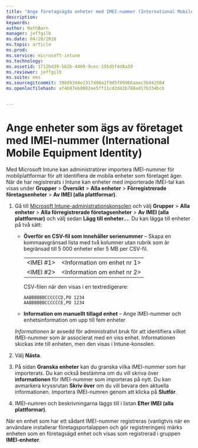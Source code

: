 ```yaml
---
title: "Ange företagsägda enheter med IMEI-nummer (International Mobile Equipment Identity) | Microsoft Intune"
description: 
keywords: 
author: NathBarn
manager: jeffgilb
ms.date: 04/28/2016
ms.topic: article
ms.prod: 
ms.service: microsoft-intune
ms.technology: 
ms.assetid: 1712bd39-562b-4409-9cec-155d5f4d8a39
ms.reviewer: jeffgilb
ms.suite: ems
ms.sourcegitcommit: 398d93d4e2317d00a2f9d5f89966aaec3b942504
ms.openlocfilehash: af4b87eb8082ee5ff11cd2d42b788ad17b334bcb


---
```


# Ange enheter som ägs av företaget med IMEI-nummer (International Mobile Equipment Identity)
Med Microsoft Intune kan administratörer importera IMEI-nummer för mobilplattformar för att identifiera de mobila enheter som företaget äger. När de har registrerats i Intune kan enheter med importerade IMEI-tal kan visas under **Grupper** > **Översikt** > **Alla enheter** > **Förregistrerade företagsenheter** > **Av IMEI (alla plattformar)**.

1. Gå till [Microsoft Intune-administrationskonsolen](http://manage.microsoft.com) och välj **Grupper** &gt; **Alla enheter** &gt; **Alla förregistrerade företagsenheter** &gt; **Av IMEI (alla plattformar)** och välj sedan **Lägg till enheter…**. Du kan lägga till enheter på två sätt:

    -   **Överför en CSV-fil som innehåller serienummer** – Skapa en kommaavgränsad lista med två kolumner utan rubrik som är begränsad till 5 000 enheter eller 5 MB per CSV-fil.

        |||
        |-|-|
        |&lt;IMEI #1&gt;|&lt;Information om enhet nr 1&gt;|
        |&lt;IMEI #2&gt;|&lt;Information om enhet nr 2&gt;|
        CSV-filen när den visas i en textredigerare:

        ```
        AABBBBBBCCCCCCD,PO 1234
        AABBBBBBCCCCCCE,PO 1234
        ```

    -   **Information om manuellt tillagd enhet** – Ange IMEI-nummer och enhetsinformation om upp till fem enheter

   *Informationen* är avsedd för administrativt bruk för att identifiera vilket IMEI-nummer som är associerat med en viss enhet. Informationen skickas inte till enheten, men den visas i Intune-konsolen.

2.   Välj **Nästa**.
3.  På sidan **Granska enheter** kan du granska vilka IMEI-nummer som har importerats. Du kan också bestämma om du vill skriva över **informationen** för IMEI-nummer som importeras på nytt. Du kan avmarkera kryssrutan **Skriv över** om du vill bevara den aktuella informationen. Importera IMEI-numren genom att klicka på **Slutför**.
4.  IMEI-numren och beskrivningarna läggs till i listan **Efter IMEI (alla plattformar)**.

När en enhet som har ett sådant IMEI-nummer registreras (vanligtvis när en användare installerar företagsportalappen och gör registreringen) märks enheten som en företagsägd enhet och visas som registrerad i gruppen **IMEI-enheter**.



<!--HONumber=Jul16_HO1-->


